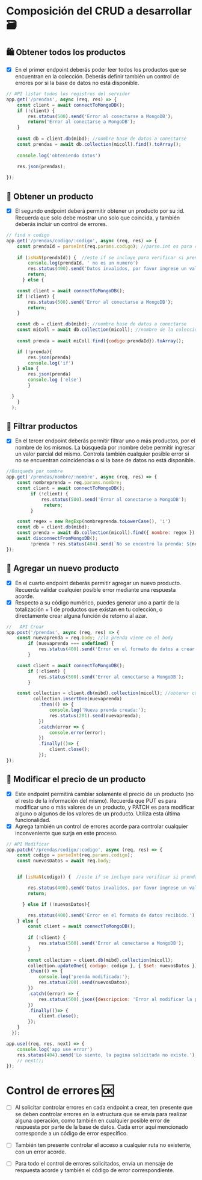#  Composición del CRUD a desarrollar 🗃

## 🛍 Obtener todos los productos
- [x] En el primer endpoint deberás poder leer todos los productos que se encuentran en
la colección. Deberás definir también un control de errores por si la base de datos
no está disponible.
```javascript
// API listar todos los registros del servidor
app.get('/prendas', async (req, res) => {
    const client = await connectToMongoDB();
    if (!client) {
        res.status(500).send('Error al conectarse a MongoDB');
        return('Error al conectarse a MongoDB');
    } 
        
    const db = client.db(mibd); //nombre base de datos a conectarse
    const prendas = await db.collection(micoll).find().toArray();
        
    console.log('obteniendo datos')
         
    res.json(prendas);

});
```
## 👚 Obtener un producto
- [x] El segundo endpoint deberá permitir obtener un producto por su :id. Recuerda que
solo debe mostrar uno solo que coincida, y también deberás incluir un control de
errores.
```javascript
// find x codigo
app.get('/prendas/codigo/:codigo', async (req, res) => {
    const prendaId = parseInt(req.params.codigo); //parse.int es para convertir el dato de string a integer
    
    if (isNaN(prendaId)) {  //este if se incluye para verificar si prendaId contiene un numero, en caso negativo se devuelve un aviso al usuario
        console.log(prendaId, ' no es un numero')
        res.status(400).send('Datos invalidos, por favor ingrese un valor numérico');
        return;
      } else {

    const client = await connectToMongoDB();
    if (!client) {
        res.status(500).send('Error al conectarse a MongoDB');
        return;
    } 

    const db = client.db(mibd); //nombre base de datos a conectarse
    const miColl = await db.collection(micoll); //nombre de la coleccion a utilizar
    
    const prenda = await miColl.find({codigo:prendaId}).toArray();

    if (!prenda){
        res.json(prenda)
        console.log('if')
    } else {
        res.json(prenda)
        console.log ('else')            
        }

  }
    }
  );
```

## 👖 Filtrar productos
- [x] En el tercer endpoint deberás permitir filtrar uno o más productos, por el nombre de
los mismos. La búsqueda por :nombre debe permitir ingresar un valor parcial del
mismo. Controla también cualquier posible error si no se encuentran coincidencias o
si la base de datos no está disponible.
```javascript
//Busqueda por nombre
app.get('/prendas/nombre/:nombre', async (req, res) => {
    const nombreprenda = req.params.nombre;
    const client = await connectToMongoDB();
         if (!client) {
             res.status(500).send('Error al conectarse a MongoDB');
              return;
         }

    const regex = new RegExp(nombreprenda.toLowerCase(), 'i')
    const db = client.db(mibd);
    const prenda = await db.collection(micoll).find({ nombre: regex }).toArray();
    await disconnectFromMongoDB();
         !prenda ? res.status(404).send(`No se encontró la prenda: ${nombreprenda}`) : res.json(prenda)
});
```
## 👗 Agregar un nuevo producto
- [x] En el cuarto endpoint deberás permitir agregar un nuevo producto. Recuerda validar
cualquier posible error mediante una respuesta acorde.
- [x] Respecto a su código numérico, puedes generar uno a partir de la totalización + 1
de productos que existan en tu colección, o directamente crear alguna función de
retorno al azar.
```javascript
//   API Crear
app.post('/prendas', async (req, res) => {
    const nuevaprenda = req.body; //la prenda viene en el body
        if (nuevaprenda === undefined) {
            res.status(400).send('Error en el formato de datos a crear.');
        }

    const client = await connectToMongoDB();
        if (!client) {
            res.status(500).send('Error al conectarse a MongoDB');
        }

    const collection = client.db(mibd).collection(micoll); //obtener colección
          collection.insertOne(nuevaprenda)
            .then(() => {
                console.log('Nueva prenda creada:');
                res.status(201).send(nuevaprenda);
            })
            .catch(error => {
                console.error(error);
            })
            .finally(()=> {
                client.close();
            });
});
```
## 👚 Modificar el precio de un producto
- [x] Este endpoint permitirá cambiar solamente el precio de un producto (no el resto de
la información del mismo). Recuerda que PUT es para modificar uno o más valores
de un producto, y PATCH es para modificar alguno o algunos de los valores de un
producto. Utiliza esta última funcionalidad.
- [x] Agrega también un control de errores acorde para controlar cualquier inconveniente
que surja en este proceso.
```javascript
// API Modificar
app.patch('/prendas/codigo/:codigo', async (req, res) => {
    const codigo = parseInt(req.params.codigo);
    const nuevosDatos = await req.body;


    if (isNaN(codigo)) {  //este if se incluye para verificar si prendaId contiene un numero, en caso negativo se devuelve un aviso al usuario

        res.status(400).send('Datos invalidos, por favor ingrese un valor numérico');
        return;

      } else if (!nuevosDatos){  

        res.status(400).send('Error en el formato de datos recibido.')
    } else {
        const client = await connectToMongoDB();
        
        if (!client) {
            res.status(500).send('Error al conectarse a MongoDB');
        }
        
        const collection = client.db(mibd).collection(micoll);
        collection.updateOne({ codigo: codigo }, { $set: nuevosDatos })
        .then(() => {
            console.log('prenda modificada:');
            res.status(200).send(nuevosDatos);
        })
        .catch((error) => {
            res.status(500).json({descripcion: 'Error al modificar la prenda' });
        })
        .finally(()=> {
            client.close();
        });
    }
  });

app.use((req, res, next) => {
    console.log('app use error')
    res.status(404).send('Lo siento, la pagina solicitada no existe.');
    // next();
});

```

#  Control de errores 🆗
- [ ] Al solicitar controlar errores en cada endpoint a crear, ten presente que se deben
controlar errores en la estructura que se envía para realizar alguna operación, como
también en cualquier posible error de respuesta por parte de la base de datos.
Cada error aquí mencionado corresponde a un código de error específico.

- [ ] También ten presente controlar el acceso a cualquier ruta no existente, con un error
acorde.

- [ ] Para todo el control de errores solicitados, envía un mensaje de respuesta acorde y
también el código de error correspondiente.
